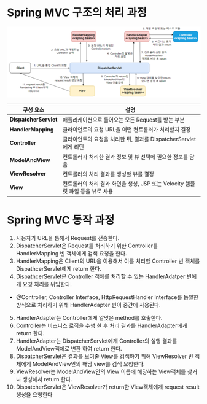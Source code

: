 # Spring MVC 구조의 처리 과정

![Spring_MVC.png](..%2Fimages%2FSpring_MVC.png)

|구성 요소|설명|
|-|-|
__DispatcherServlet__ | 애플리케이션으로 들어오는 모든 Request를 받는 부분
__HandlerMapping__| 클라이언트의 요청 URL을 어떤 컨트롤러가 처리할지 결정
__Controller__ | 클라이언트의 요청을 처리한 뒤, 결과를 DispatcherServlet에게 리턴
__ModelAndView__  | 컨트롤러가 처리한 결과 정보 및 뷰 선택에 필요한 정보를 담음
__ViewResolver__ | 컨트롤러의 처리 결과를 생성할 뷰를 결정
__View__ | 컨트롤러의 처리 결과 화면을 생성, JSP 또는 Velocity 템플릿 파일 등을 뷰로 사용

# Spring MVC 동작 과정

1. 사용자가 URL을 통해서 Request를 전송한다.
2. DispatcherServlet은 Request를 처리하기 위한 Controller를 HandlerMapping 빈 객체에게 검색 요청을 한다.
3. HandlerMapping은 Client의 URL을 이용해서 이를 처리할 Controller 빈 객체를 DispathcerServlet에게 return 한다.
4. DispathcerServlet은 Controller 객체를 처리할 수 있는 HandlerAdatper 빈에게 요청 처리를 위임한다.
- @Controller, Controller Interface, HttpRequestHandler Interface를 동일한 방식으로 처리하기 위해 HandlerAdapter 빈이 중간에 사용된다.
5. HandlerAdapter는 Controller에게 알맞은 method를 호출한다.
6. Controller는 비즈니스 로직을 수행 한 후 처리 결과를 HandlerAdapter에게 return 한다.
7. HandlerAdapter는 DispatcherServlet에게 Controller의 실행 결과를 ModelAndView객체로 변환 하여 return 한다.
8. DispatcherServlet은 결과를 보여줄 View를 검색하기 위해 ViewResolver 빈 객체에게 ModelAndView안의 해당 view를 검색 요청한다.
9. ViewResolver는 ModelAndView안의 View 이름에 해당하는 View객체를 찾거나 생성해서 return 한다.
10. DispatcherServlet은 ViewResolver가 return한 View객체에게 request result 생성을 요청한다
